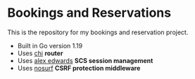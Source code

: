 # Bookings and Reservations

This is the repository for my bookings and reservation project.

- Built in Go version 1.19
- Uses [chi](https://github.com/go-chi/chi) **router**
- Uses [alex edwards](https://github.com/alexedwards/scs) **SCS session management**
- Uses [nosurf](https://github.com/justinas/nosurf) **CSRF protection middleware**
